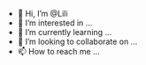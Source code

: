 - 👋 Hi, I’m @Lili
- 👀 I’m interested in ...
- 🌱 I’m currently learning ...
- 💞️ I’m looking to collaborate on ...
- 📫 How to reach me ...

<!---
liyulinTop/liyulinTop is a ✨ special ✨ repository because its `README.md` (this file) appears on your GitHub profile.
You can click the Preview link to take a look at your changes.
--->

